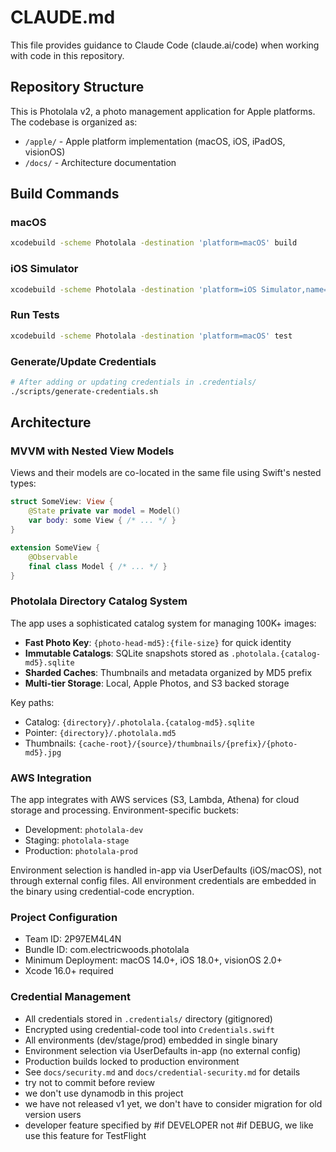 # CLAUDE.md

This file provides guidance to Claude Code (claude.ai/code) when working with code in this repository.

## Repository Structure

This is Photolala v2, a photo management application for Apple platforms. The codebase is organized as:
- `/apple/` - Apple platform implementation (macOS, iOS, iPadOS, visionOS)
- `/docs/` - Architecture documentation

## Build Commands

### macOS
```bash
xcodebuild -scheme Photolala -destination 'platform=macOS' build
```

### iOS Simulator
```bash
xcodebuild -scheme Photolala -destination 'platform=iOS Simulator,name=iPhone 16 Pro' build
```

### Run Tests
```bash
xcodebuild -scheme Photolala -destination 'platform=macOS' test
```

### Generate/Update Credentials
```bash
# After adding or updating credentials in .credentials/
./scripts/generate-credentials.sh
```

## Architecture

### MVVM with Nested View Models
Views and their models are co-located in the same file using Swift's nested types:

```swift
struct SomeView: View {
    @State private var model = Model()
    var body: some View { /* ... */ }
}

extension SomeView {
    @Observable
    final class Model { /* ... */ }
}
```

### Photolala Directory Catalog System
The app uses a sophisticated catalog system for managing 100K+ images:
- **Fast Photo Key**: `{photo-head-md5}:{file-size}` for quick identity
- **Immutable Catalogs**: SQLite snapshots stored as `.photolala.{catalog-md5}.sqlite`
- **Sharded Caches**: Thumbnails and metadata organized by MD5 prefix
- **Multi-tier Storage**: Local, Apple Photos, and S3 backed storage

Key paths:
- Catalog: `{directory}/.photolala.{catalog-md5}.sqlite`
- Pointer: `{directory}/.photolala.md5`
- Thumbnails: `{cache-root}/{source}/thumbnails/{prefix}/{photo-md5}.jpg`

### AWS Integration
The app integrates with AWS services (S3, Lambda, Athena) for cloud storage and processing. Environment-specific buckets:
- Development: `photolala-dev`
- Staging: `photolala-stage`
- Production: `photolala-prod`

Environment selection is handled in-app via UserDefaults (iOS/macOS), not through external config files. All environment credentials are embedded in the binary using credential-code encryption.

### Project Configuration
- Team ID: 2P97EM4L4N
- Bundle ID: com.electricwoods.photolala
- Minimum Deployment: macOS 14.0+, iOS 18.0+, visionOS 2.0+
- Xcode 16.0+ required

### Credential Management
- All credentials stored in `.credentials/` directory (gitignored)
- Encrypted using credential-code tool into `Credentials.swift`
- All environments (dev/stage/prod) embedded in single binary
- Environment selection via UserDefaults in-app (no external config)
- Production builds locked to production environment
- See `docs/security.md` and `docs/credential-security.md` for details
- try not to commit before review
- we don't use dynamodb in this project
- we have not released v1 yet, we don't have to consider migration for old version users
- developer feature specified by #if DEVELOPER not #if DEBUG, we like use this feature for TestFlight